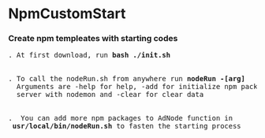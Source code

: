 # NpmCustomStart
<h3>Create npm templeates with starting codes</h3>
<pre>
. At first download, run <b>bash ./init.sh</b>
<br>
. To call the nodeRun.sh from anywhere run <b>nodeRun -[arg]</b>
  Arguments are -help for help, -add for initialize npm packages, -start for starting 
  server with nodemon and -clear for clear data
<br>
.  You can add more npm packages to AdNode function in <br> <b>usr/local/bin/nodeRun.sh</b> to fasten the starting process
</pre>

